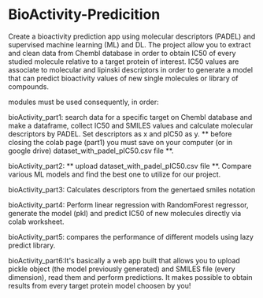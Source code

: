 # BioActivity-Predicition
Create a bioactivity prediction app using molecular descriptors (PADEL) and supervised machine learning (ML) and DL. The project allow you to extract and clean data from Chembl database in order to obtain IC50 of every studied molecule relative to a target protein of interest. IC50 values are associate to molecular and lipinski descriptors in order to generate a model that can predict bioactivity values of new single molecules or library of compounds.

modules must be used consequently, in order:

bioActivity_part1: search data for a specific target on Chembl database and make a dataframe, collect IC50 and SMILES values and calculate molecular descriptors by PADEL. Set descriptors as x and pIC50 as y. ** before closing the colab page (part1) you must save on your computer (or in google drive) dataset_with_padel_pIC50.csv file **.

bioActivity_part2: ** upload dataset_with_padel_pIC50.csv file **. Compare various ML models and find the best one to utilize for our project.

bioActivity_part3: Calculates descriptors from the genertaed smiles notation

bioActivity_part4: Perform linear regression with RandomForest regressor, generate the model (pkl) and predict IC50 of new molecules directly via colab worksheet.

bioActivity_part5: compares the performance of different models using lazy predict library.

bioActivity_part6:It's basically a web app built that allows you to upload pickle object (the model previously generated) and SMILES file (every dimension), read them and perform predictions. It makes possible to obtain results from every target protein model choosen by you!
 
